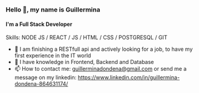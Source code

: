 ### Hello 👋, my name is Guillermina
#### I'm a Full Stack Developer

Skills: NODE JS / REACT / JS / HTML / CSS / POSTGRESQL / GIT

- 🔭  I am finishing a RESTfull api and actively looking for a job, to have my first experience in the IT world
- 🌱 I have knowledge in Frontend, Backend and Database
- 📫 How to contact me: guillerminadondena@gmail.com or send me a message on my linkedin: https://www.linkedin.com/in/guillermina-dondena-864631174/


 
